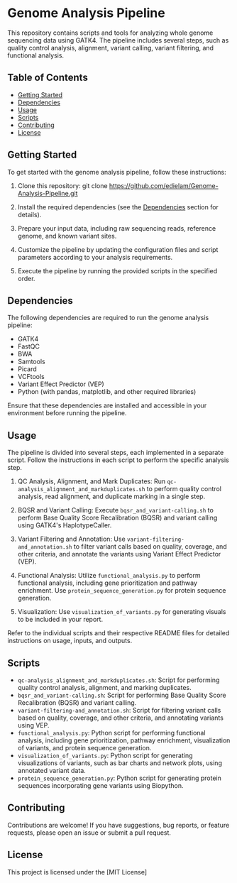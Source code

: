 # Genome Analysis Pipeline

This repository contains scripts and tools for analyzing whole genome sequencing data using GATK4. The pipeline includes several steps, such as quality control analysis, alignment, variant calling, variant filtering, and functional analysis.

## Table of Contents

- [Getting Started](#getting-started)
- [Dependencies](#dependencies)
- [Usage](#usage)
- [Scripts](#scripts)
- [Contributing](#contributing)
- [License](#license)

## Getting Started

To get started with the genome analysis pipeline, follow these instructions:

1. Clone this repository: git clone https://github.com/edielam/Genome-Analysis-Pipeline.git


2. Install the required dependencies (see the [Dependencies](#dependencies) section for details).

3. Prepare your input data, including raw sequencing reads, reference genome, and known variant sites.

4. Customize the pipeline by updating the configuration files and script parameters according to your analysis requirements.

5. Execute the pipeline by running the provided scripts in the specified order.

## Dependencies

The following dependencies are required to run the genome analysis pipeline:

- GATK4
- FastQC
- BWA
- Samtools
- Picard
- VCFtools
- Variant Effect Predictor (VEP)
- Python (with pandas, matplotlib, and other required libraries)

Ensure that these dependencies are installed and accessible in your environment before running the pipeline.

## Usage

The pipeline is divided into several steps, each implemented in a separate script. Follow the instructions in each script to perform the specific analysis step.

1. QC Analysis, Alignment, and Mark Duplicates: Run `qc-analysis_alignment_and_markduplicates.sh` to perform quality control analysis, read alignment, and duplicate marking in a single step.

2. BQSR and Variant Calling: Execute `bqsr_and_variant-calling.sh` to perform Base Quality Score Recalibration (BQSR) and variant calling using GATK4's HaplotypeCaller.

3. Variant Filtering and Annotation: Use `variant-filtering-and_annotation.sh` to filter variant calls based on quality, coverage, and other criteria, and annotate the variants using Variant Effect Predictor (VEP).

4. Functional Analysis: Utilize `functional_analysis.py` to perform functional analysis, including gene prioritization and pathway enrichment. Use `protein_sequence_generation.py` for protein sequence generation.

5. Visualization: Use `visualization_of_variants.py` for generating visuals to be included in your report.

Refer to the individual scripts and their respective README files for detailed instructions on usage, inputs, and outputs.

## Scripts

- `qc-analysis_alignment_and_markduplicates.sh`: Script for performing quality control analysis, alignment, and marking duplicates.
- `bqsr_and_variant-calling.sh`: Script for performing Base Quality Score Recalibration (BQSR) and variant calling.
- `variant-filtering-and_annotation.sh`: Script for filtering variant calls based on quality, coverage, and other criteria, and annotating variants using VEP.
- `functional_analysis.py`: Python script for performing functional analysis, including gene prioritization, pathway enrichment, visualization of variants, and protein sequence generation.
- `visualization_of_variants.py`: Python script for generating visualizations of variants, such as bar charts and network plots, using annotated variant data.
- `protein_sequence_generation.py`: Python script for generating protein sequences incorporating gene variants using Biopython.

## Contributing

Contributions are welcome! If you have suggestions, bug reports, or feature requests, please open an issue or submit a pull request.

## License

This project is licensed under the [MIT License]
